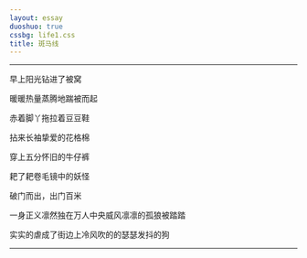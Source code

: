```yaml
---
layout: essay
duoshuo: true
cssbg: life1.css
title: 斑马线
---
```


----------

早上阳光钻进了被窝

暖暖热量蒸腾地踹被而起

赤着脚丫拖拉着豆豆鞋

拈来长袖挚爱的花格棉

穿上五分怀旧的牛仔裤

耙了耙卷毛镜中的妖怪

破门而出，出门百米

一身正义凛然独在万人中央威风凛凛的孤狼被踏踏

实实的虐成了街边上冷风吹的的瑟瑟发抖的狗



>>

---------

